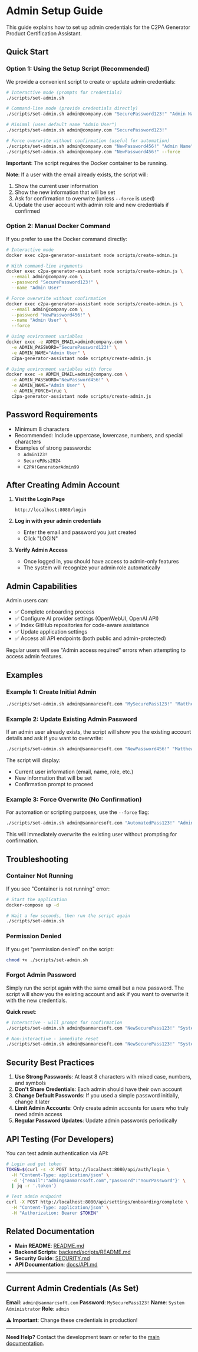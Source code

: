 # Admin Setup Guide

This guide explains how to set up admin credentials for the C2PA Generator Product Certification Assistant.

## Quick Start

### Option 1: Using the Setup Script (Recommended)

We provide a convenient script to create or update admin credentials:

```bash
# Interactive mode (prompts for credentials)
./scripts/set-admin.sh

# Command-line mode (provide credentials directly)
./scripts/set-admin.sh admin@company.com "SecurePassword123!" "Admin Name"

# Minimal (uses default name "Admin User")
./scripts/set-admin.sh admin@company.com "SecurePassword123!"

# Force overwrite without confirmation (useful for automation)
./scripts/set-admin.sh admin@company.com "NewPassword456!" "Admin Name" --force
./scripts/set-admin.sh admin@company.com "NewPassword456!" --force
```

**Important**: The script requires the Docker container to be running.

**Note**: If a user with the email already exists, the script will:
1. Show the current user information
2. Show the new information that will be set
3. Ask for confirmation to overwrite (unless `--force` is used)
4. Update the user account with admin role and new credentials if confirmed

### Option 2: Manual Docker Command

If you prefer to use the Docker command directly:

```bash
# Interactive mode
docker exec c2pa-generator-assistant node scripts/create-admin.js

# With command-line arguments
docker exec c2pa-generator-assistant node scripts/create-admin.js \
  --email admin@company.com \
  --password "SecurePassword123!" \
  --name "Admin User"

# Force overwrite without confirmation
docker exec c2pa-generator-assistant node scripts/create-admin.js \
  --email admin@company.com \
  --password "NewPassword456!" \
  --name "Admin User" \
  --force

# Using environment variables
docker exec -e ADMIN_EMAIL=admin@company.com \
  -e ADMIN_PASSWORD="SecurePassword123!" \
  -e ADMIN_NAME="Admin User" \
  c2pa-generator-assistant node scripts/create-admin.js

# Using environment variables with force
docker exec -e ADMIN_EMAIL=admin@company.com \
  -e ADMIN_PASSWORD="NewPassword456!" \
  -e ADMIN_NAME="Admin User" \
  -e ADMIN_FORCE=true \
  c2pa-generator-assistant node scripts/create-admin.js
```

## Password Requirements

- Minimum 8 characters
- Recommended: Include uppercase, lowercase, numbers, and special characters
- Examples of strong passwords:
  - `Admin123!`
  - `SecureP@ss2024`
  - `C2PA!GeneratorAdmin99`

## After Creating Admin Account

1. **Visit the Login Page**
   ```
   http://localhost:8080/login
   ```

2. **Log in with your admin credentials**
   - Enter the email and password you just created
   - Click "LOGIN"

3. **Verify Admin Access**
   - Once logged in, you should have access to admin-only features
   - The system will recognize your admin role automatically

## Admin Capabilities

Admin users can:

- ✅ Complete onboarding process
- ✅ Configure AI provider settings (OpenWebUI, OpenAI API)
- ✅ Index GitHub repositories for code-aware assistance
- ✅ Update application settings
- ✅ Access all API endpoints (both public and admin-protected)

Regular users will see "Admin access required" errors when attempting to access admin features.

## Examples

### Example 1: Create Initial Admin

```bash
./scripts/set-admin.sh admin@sanmarcsoft.com "MySecurePass123!" "Matthew Stevens"
```

### Example 2: Update Existing Admin Password

If an admin user already exists, the script will show you the existing account details and ask if you want to overwrite:

```bash
./scripts/set-admin.sh admin@sanmarcsoft.com "NewPassword456!" "Matthew Stevens"
```

The script will display:
- Current user information (email, name, role, etc.)
- New information that will be set
- Confirmation prompt to proceed

### Example 3: Force Overwrite (No Confirmation)

For automation or scripting purposes, use the `--force` flag:

```bash
./scripts/set-admin.sh admin@sanmarcsoft.com "AutomatedPass123!" "Admin User" --force
```

This will immediately overwrite the existing user without prompting for confirmation.

## Troubleshooting

### Container Not Running

If you see "Container is not running" error:

```bash
# Start the application
docker-compose up -d

# Wait a few seconds, then run the script again
./scripts/set-admin.sh
```

### Permission Denied

If you get "permission denied" on the script:

```bash
chmod +x ./scripts/set-admin.sh
```

### Forgot Admin Password

Simply run the script again with the same email but a new password. The script will show you the existing account and ask if you want to overwrite it with the new credentials.

**Quick reset**:
```bash
# Interactive - will prompt for confirmation
./scripts/set-admin.sh admin@sanmarcsoft.com "NewSecurePass123!" "System Administrator"

# Non-interactive - immediate reset
./scripts/set-admin.sh admin@sanmarcsoft.com "NewSecurePass123!" "System Administrator" --force
```

## Security Best Practices

1. **Use Strong Passwords**: At least 8 characters with mixed case, numbers, and symbols
2. **Don't Share Credentials**: Each admin should have their own account
3. **Change Default Passwords**: If you used a simple password initially, change it later
4. **Limit Admin Accounts**: Only create admin accounts for users who truly need admin access
5. **Regular Password Updates**: Update admin passwords periodically

## API Testing (For Developers)

You can test admin authentication via API:

```bash
# Login and get token
TOKEN=$(curl -s -X POST http://localhost:8080/api/auth/login \
  -H "Content-Type: application/json" \
  -d '{"email":"admin@sanmarcsoft.com","password":"YourPassword"}' \
  | jq -r '.token')

# Test admin endpoint
curl -X POST http://localhost:8080/api/settings/onboarding/complete \
  -H "Content-Type: application/json" \
  -H "Authorization: Bearer $TOKEN"
```

## Related Documentation

- **Main README**: [README.md](README.md)
- **Backend Scripts**: [backend/scripts/README.md](backend/scripts/README.md)
- **Security Guide**: [SECURITY.md](SECURITY.md)
- **API Documentation**: [docs/API.md](docs/API.md)

---

## Current Admin Credentials (As Set)

**Email**: `admin@sanmarcsoft.com`
**Password**: `MySecurePass123!`
**Name**: `System Administrator`
**Role**: `admin`

**⚠️ Important**: Change these credentials in production!

---

**Need Help?** Contact the development team or refer to the [main documentation](README.md).
